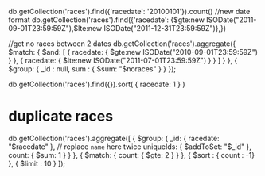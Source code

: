 db.getCollection('races').find({'racedate': '20100101'}).count()
//new date format
db.getCollection('races').find({'racedate': {$gte:new ISODate("2011-09-01T23:59:59Z"),$lte:new ISODate("2011-12-31T23:59:59Z")},})


//get no races between 2 dates
db.getCollection('races').aggregate({ $match: {
    $and: [
        { racedate: { $gte:new ISODate("2010-09-01T23:59:59Z") } },
        { racedate: { $lte:new ISODate("2011-07-01T23:59:59Z") } }
    ]
} },
{ $group: { _id : null, sum : { $sum: "$noraces" } } });


db.getCollection('races').find({}).sort( { racedate: 1 } )


# duplicate races

db.getCollection('races').aggregate([
  { $group: {
    _id: { racedate: "$racedate" },   // replace `name` here twice
    uniqueIds: { $addToSet: "$_id" },
    count: { $sum: 1 }
  } },
  { $match: {
    count: { $gte: 2 }
  } },
  { $sort : { count : -1} },
  { $limit : 10 }
]);
